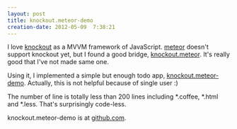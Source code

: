 ```yaml
---
layout: post
title: knockout.meteor-demo
creation-date: 2012-05-09  7:38:21
---
```

I love [knockout](http://knockoutjs.com/) as a MVVM framework of JavaScript.
[meteor](http://meteor.com) doesn't support knockout yet, but I found a good bridge, 
[knockout.meteor](https://github.com/steveluscher/knockout.meteor).
It's really good that I've not made same one.

Using it, I implemented a simple but enough todo app, [knockout.meteor-demo](http://knockout-meteor-demo.meteor.com).
Actually, this is not helpful because of single user :)

The number of line is totally less than 200 lines including \*.coffee, \*.html and \*.less.
That's surprisingly code-less.

knockout.meteor-demo is at [github.com](https://github.com/tmtk75/knockout.meteor-demo).
